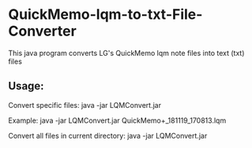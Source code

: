 # QuickMemo-lqm-to-txt-File-Converter
This java program converts LG's QuickMemo lqm note files into text (txt) files
## Usage:
Convert specific files:
java -jar LQMConvert.jar <fileName>

Example:
java -jar LQMConvert.jar QuickMemo+_181119_170813.lqm


Convert all files in current directory:
java -jar LQMConvert.jar


